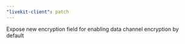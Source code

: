 ```yaml
---
"livekit-client": patch
---
```


Expose new encryption field for enabling data channel encryption by default
